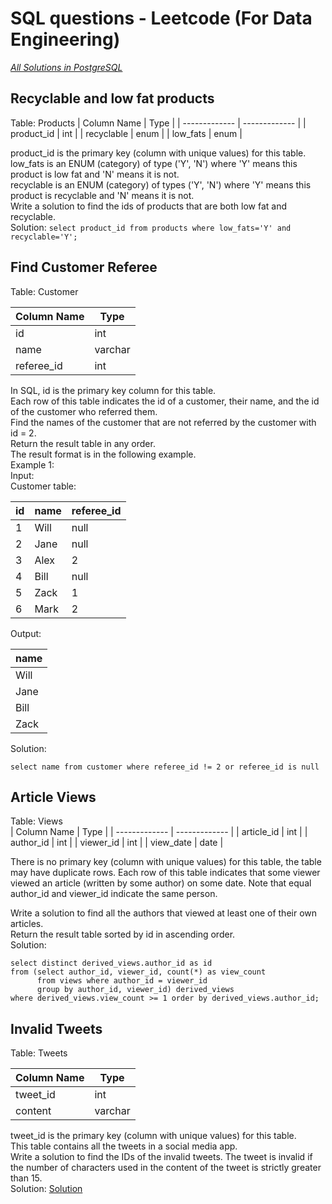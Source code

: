 # SQL questions - Leetcode (For Data Engineering)
<ins>*All Solutions in PostgreSQL*</ins>  
## Recyclable and low fat products
Table: Products
| Column Name  | Type |
| ------------- | ------------- |
| product_id  | int  |
| recyclable  | enum  |
| low_fats    | enum  |
  
product_id is the primary key (column with unique values) for this table.  
low_fats is an ENUM (category) of type ('Y', 'N') where 'Y' means this product is low fat and 'N' means it is not.  
recyclable is an ENUM (category) of types ('Y', 'N') where 'Y' means this product is recyclable and 'N' means it is not.  
Write a solution to find the ids of products that are both low fat and recyclable.  
Solution: `select product_id from products where low_fats='Y' and recyclable='Y';`  
  
## Find Customer Referee  
Table: Customer  

| Column Name  | Type |
| ------------- | ------------- |
| id  | int  |
| name  | varchar  |
| referee_id    | int  |  
  
In SQL, id is the primary key column for this table.  
Each row of this table indicates the id of a customer, their name, and the id of the customer who referred them.  
Find the names of the customer that are not referred by the customer with id = 2.  
Return the result table in any order.  
The result format is in the following example.  
Example 1:  
Input:  
Customer table:  
  
| id | name | referee_id |  
| --- | --- | --------- |
| 1  | Will  | null |  
| 2  | Jane  | null |  
| 3  | Alex  | 2 |  
| 4  | Bill | null |  
| 5  | Zack | 1 |  
| 6  | Mark | 2 |  
  
Output:  
  
| name  |
| ------ |
| Will  |
| Jane  |
| Bill |
| Zack |  

Solution: 
```
select name from customer where referee_id != 2 or referee_id is null
```

## Article Views  
Table: Views  
| Column Name  | Type |
| ------------- | ------------- |
| article_id  | int  |
| author_id   | int  |
| viewer_id   | int  |
| view_date   | date |  
  
There is no primary key (column with unique values) for this table, the table may have duplicate rows.
Each row of this table indicates that some viewer viewed an article (written by some author) on some date. 
Note that equal author_id and viewer_id indicate the same person.  
  
Write a solution to find all the authors that viewed at least one of their own articles.  
Return the result table sorted by id in ascending order.  
Solution:
```
select distinct derived_views.author_id as id
from (select author_id, viewer_id, count(*) as view_count 
      from views where author_id = viewer_id 
      group by author_id, viewer_id) derived_views 
where derived_views.view_count >= 1 order by derived_views.author_id;
```

## Invalid Tweets
Table: Tweets
  
| Column Name  | Type |
| ------------- | ------------- |
| tweet_id  | int  |
| content  | varchar  |
  
tweet_id is the primary key (column with unique values) for this table.  
This table contains all the tweets in a social media app.  
Write a solution to find the IDs of the invalid tweets. The tweet is invalid if the number of characters used in the content of the tweet is strictly greater than 15.  
Solution: [Solution](https://github.com/absognety/Competitive-Coding-Platforms/blob/master/LeetCode/SQL50/InvalidTweets.sql)  

